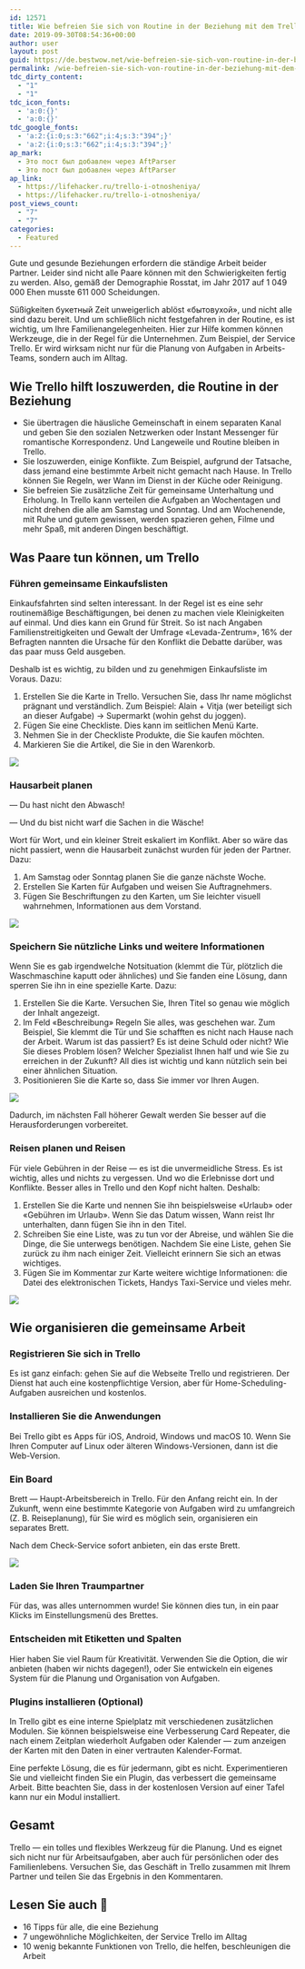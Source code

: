```yaml
---
id: 12571
title: Wie befreien Sie sich von Routine in der Beziehung mit dem Trello
date: 2019-09-30T08:54:36+00:00
author: user
layout: post
guid: https://de.bestwow.net/wie-befreien-sie-sich-von-routine-in-der-beziehung-mit-dem-trello/
permalink: /wie-befreien-sie-sich-von-routine-in-der-beziehung-mit-dem-trello/
tdc_dirty_content:
  - "1"
  - "1"
tdc_icon_fonts:
  - 'a:0:{}'
  - 'a:0:{}'
tdc_google_fonts:
  - 'a:2:{i:0;s:3:"662";i:4;s:3:"394";}'
  - 'a:2:{i:0;s:3:"662";i:4;s:3:"394";}'
ap_mark:
  - Это пост был добавлен через AftParser
  - Это пост был добавлен через AftParser
ap_link:
  - https://lifehacker.ru/trello-i-otnosheniya/
  - https://lifehacker.ru/trello-i-otnosheniya/
post_views_count:
  - "7"
  - "7"
categories:
  - Featured
---
```

Gute und gesunde Beziehungen erfordern die ständige Arbeit beider Partner. Leider sind nicht alle Paare können mit den Schwierigkeiten fertig zu werden. Also, gemäß der <span><span> Demographie </span> </span> Rosstat, im Jahr 2017 auf 1 049 000 Ehen musste 611 000 Scheidungen.

Süßigkeiten букетный Zeit unweigerlich ablöst «бытовухой», und nicht alle sind dazu bereit. Und um schließlich nicht festgefahren in der Routine, es ist wichtig, um Ihre Familienangelegenheiten. Hier zur Hilfe kommen können Werkzeuge, die in der Regel für die Unternehmen. Zum Beispiel, der Service Trello. Er wird wirksam nicht nur für die Planung von Aufgaben in Arbeits-Teams, sondern auch im Alltag.

## Wie Trello hilft loszuwerden, die Routine in der Beziehung

  * Sie übertragen die häusliche Gemeinschaft in einem separaten Kanal und geben Sie den sozialen Netzwerken oder Instant Messenger für romantische Korrespondenz. Und Langeweile und Routine bleiben in Trello.
  * Sie loszuwerden, einige Konflikte. Zum Beispiel, aufgrund der Tatsache, dass jemand eine bestimmte Arbeit nicht gemacht nach Hause. In Trello können Sie Regeln, wer Wann im Dienst in der Küche oder Reinigung.
  * Sie befreien Sie zusätzliche Zeit für gemeinsame Unterhaltung und Erholung. In Trello kann verteilen die Aufgaben an Wochentagen und nicht drehen die alle am Samstag und Sonntag. Und am Wochenende, mit Ruhe und gutem gewissen, werden spazieren gehen, Filme und mehr Spaß, mit anderen Dingen beschäftigt.

## Was Paare tun können, um Trello

### Führen gemeinsame Einkaufslisten

Einkaufsfahrten sind selten interessant. In der Regel ist es eine sehr routinemäßige Beschäftigungen, bei denen zu machen viele Kleinigkeiten auf einmal. Und dies kann ein Grund für Streit. So ist nach Angaben <span><span> Familienstreitigkeiten und Gewalt </span> </span> der Umfrage «Levada-Zentrum», 16% der Befragten nannten die Ursache für den Konflikt die Debatte darüber, was das paar muss Geld ausgeben.

Deshalb ist es wichtig, zu bilden und zu genehmigen Einkaufsliste im Voraus. Dazu:

  1. Erstellen Sie die Karte in Trello. Versuchen Sie, dass Ihr name möglichst prägnant und verständlich. Zum Beispiel: Alain + Vitja (wer beteiligt sich an dieser Aufgabe) → Supermarkt (wohin gehst du joggen).
  2. Fügen Sie eine Checkliste. Dies kann im seitlichen Menü Karte.
  3. Nehmen Sie in der Checkliste Produkte, die Sie kaufen möchten.
  4. Markieren Sie die Artikel, die Sie in den Warenkorb.

![](https://de.bestwow.net/wp-content/uploads/2019/09/kak-izbavit-sya-ot-rutiny-v-otnosheniyah-s-pomosch-yu-trello-1.jpg) 

### Hausarbeit planen

— Du hast nicht den Abwasch!

— Und du bist nicht warf die Sachen in die Wäsche!

Wort für Wort, und ein kleiner Streit eskaliert im Konflikt. Aber so wäre das nicht passiert, wenn die Hausarbeit zunächst wurden für jeden der Partner. Dazu:

  1. Am Samstag oder Sonntag planen Sie die ganze nächste Woche.
  2. Erstellen Sie Karten für Aufgaben und weisen Sie Auftragnehmers.
  3. Fügen Sie Beschriftungen zu den Karten, um Sie leichter visuell wahrnehmen, Informationen aus dem Vorstand.

![](https://de.bestwow.net/wp-content/uploads/2019/09/kak-izbavit-sya-ot-rutiny-v-otnosheniyah-s-pomosch-yu-trello-2.jpg) 

### Speichern Sie nützliche Links und weitere Informationen

Wenn Sie es gab irgendwelche Notsituation (klemmt die Tür, plötzlich die Waschmaschine kaputt oder ähnliches) und Sie fanden eine Lösung, dann sperren Sie ihn in eine spezielle Karte. Dazu:

  1. Erstellen Sie die Karte. Versuchen Sie, Ihren Titel so genau wie möglich der Inhalt angezeigt.
  2. Im Feld «Beschreibung» Regeln Sie alles, was geschehen war. Zum Beispiel, Sie klemmt die Tür und Sie schafften es nicht nach Hause nach der Arbeit. Warum ist das passiert? Es ist deine Schuld oder nicht? Wie Sie dieses Problem lösen? Welcher Spezialist Ihnen half und wie Sie zu erreichen in der Zukunft? All dies ist wichtig und kann nützlich sein bei einer ähnlichen Situation.
  3. Positionieren Sie die Karte so, dass Sie immer vor Ihren Augen.

![](https://de.bestwow.net/wp-content/uploads/2019/09/kak-izbavit-sya-ot-rutiny-v-otnosheniyah-s-pomosch-yu-trello-3.jpg) 

Dadurch, im nächsten Fall höherer Gewalt werden Sie besser auf die Herausforderungen vorbereitet.

### Reisen planen und Reisen

Für viele Gebühren in der Reise — es ist die unvermeidliche Stress. Es ist wichtig, alles und nichts zu vergessen. Und wo die Erlebnisse dort und Konflikte. Besser alles in Trello und den Kopf nicht halten. Deshalb:

  1. Erstellen Sie die Karte und nennen Sie ihn beispielsweise «Urlaub» oder «Gebühren im Urlaub». Wenn Sie das Datum wissen, Wann reist Ihr unterhalten, dann fügen Sie ihn in den Titel.
  2. Schreiben Sie eine Liste, was zu tun vor der Abreise, und wählen Sie die Dinge, die Sie unterwegs benötigen. Nachdem Sie eine Liste, gehen Sie zurück zu ihm nach einiger Zeit. Vielleicht erinnern Sie sich an etwas wichtiges.
  3. Fügen Sie im Kommentar zur Karte weitere wichtige Informationen: die Datei des elektronischen Tickets, Handys Taxi-Service und vieles mehr.

![](https://de.bestwow.net/wp-content/uploads/2019/09/kak-izbavit-sya-ot-rutiny-v-otnosheniyah-s-pomosch-yu-trello-4.jpg) 

## Wie organisieren die gemeinsame Arbeit

### Registrieren Sie sich in Trello

Es ist ganz einfach: gehen Sie auf die Webseite Trello und registrieren. Der Dienst hat auch eine kostenpflichtige Version, aber für Home-Scheduling-Aufgaben ausreichen und kostenlos.

### Installieren Sie die Anwendungen

Bei Trello gibt es Apps für iOS, Android, Windows und macOS 10. Wenn Sie Ihren Computer auf Linux oder älteren Windows-Versionen, dann ist die Web-Version.

### Ein Board

Brett — Haupt-Arbeitsbereich in Trello. Für den Anfang reicht ein. In der Zukunft, wenn eine bestimmte Kategorie von Aufgaben wird zu umfangreich (Z. B. Reiseplanung), für Sie wird es möglich sein, organisieren ein separates Brett.

Nach dem Check-Service sofort anbieten, ein das erste Brett.

![](https://de.bestwow.net/wp-content/uploads/2019/09/kak-izbavit-sya-ot-rutiny-v-otnosheniyah-s-pomosch-yu-trello-5.jpg) 

### Laden Sie Ihren Traumpartner

Für das, was alles unternommen wurde! Sie können dies tun, in ein paar Klicks im Einstellungsmenü des Brettes.</p> 

### Entscheiden mit Etiketten und Spalten

Hier haben Sie viel Raum für Kreativität. Verwenden Sie die Option, die wir anbieten (haben wir nichts dagegen!), oder Sie entwickeln ein eigenes System für die Planung und Organisation von Aufgaben.

### Plugins installieren (Optional)

In Trello gibt es eine interne Spielplatz mit verschiedenen zusätzlichen Modulen. Sie können beispielsweise eine Verbesserung Card Repeater, die nach einem Zeitplan wiederholt Aufgaben oder Kalender — zum anzeigen der Karten mit den Daten in einer vertrauten Kalender-Format.

Eine perfekte Lösung, die es für jedermann, gibt es nicht. Experimentieren Sie und vielleicht finden Sie ein Plugin, das verbessert die gemeinsame Arbeit. Bitte beachten Sie, dass in der kostenlosen Version auf einer Tafel kann nur ein Modul installiert.

## Gesamt

Trello — ein tolles und flexibles Werkzeug für die Planung. Und es eignet sich nicht nur für Arbeitsaufgaben, aber auch für persönlichen oder des Familienlebens. Versuchen Sie, das Geschäft in Trello zusammen mit Ihrem Partner und teilen Sie das Ergebnis in den Kommentaren.

<div>
  <h2 class="read-also__title">
    <span>Lesen Sie auch</span> <span>🧐 </span>
  </h2>
  
  <ul class="read-also__list">
    <li>
      16 Tipps für alle, die eine Beziehung
    </li>
    <li>
      7 ungewöhnliche Möglichkeiten, der Service Trello im Alltag
    </li>
    <li>
      10 wenig bekannte Funktionen von Trello, die helfen, beschleunigen die Arbeit
    </li>
  </ul>
</div>
